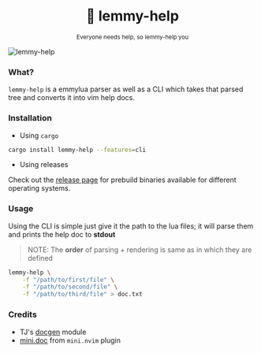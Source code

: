 <h1 align="center">🤝 lemmy-help</h1>
<p align="center"><sup>Everyone needs help, so lemmy-help you</sup></p>

![lemmy-help](https://user-images.githubusercontent.com/24727447/164242728-170ac7fa-a093-46b6-b423-960325d94313.gif "Generating help docs")

### What?

`lemmy-help` is a emmylua parser as well as a CLI which takes that parsed tree and converts it into vim help docs.

### Installation

- Using `cargo`

```bash
cargo install lemmy-help --features=cli
```

- Using releases

Check out the [release page](https://github.com/numToStr/lemmy-help/releases) for prebuild binaries available for different operating systems.

### Usage

Using the CLI is simple just give it the path to the lua files; it will parse them and prints the help doc to **stdout**

> NOTE: The **order** of parsing + rendering is same as in which they are defined

```bash
lemmy-help \
    -f "/path/to/first/file" \
    -f "/path/to/second/file" \
    -f "/path/to/third/file" > doc.txt
```

### Credits

- TJ's [docgen](https://github.com/tjdevries/tree-sitter-lua#docgen) module
- [mini.doc](https://github.com/echasnovski/mini.nvim#minidoc) from `mini.nvim` plugin
